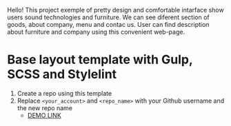 Hello! This project exemple of pretty design and comfortable intarface show users sound technologies and furniture. We can see diferent section of goods, about company, menu and contac us. User can find description about furniture and company using this convenient web-page.

# Base layout template with Gulp, SCSS and Stylelint
1. Create a repo using this template
1. Replace `<your_account>` and `<repo_name>` with your Github username and the new repo name
    - [DEMO LINK](https://<your_account>.github.io/<repo_name>/)
